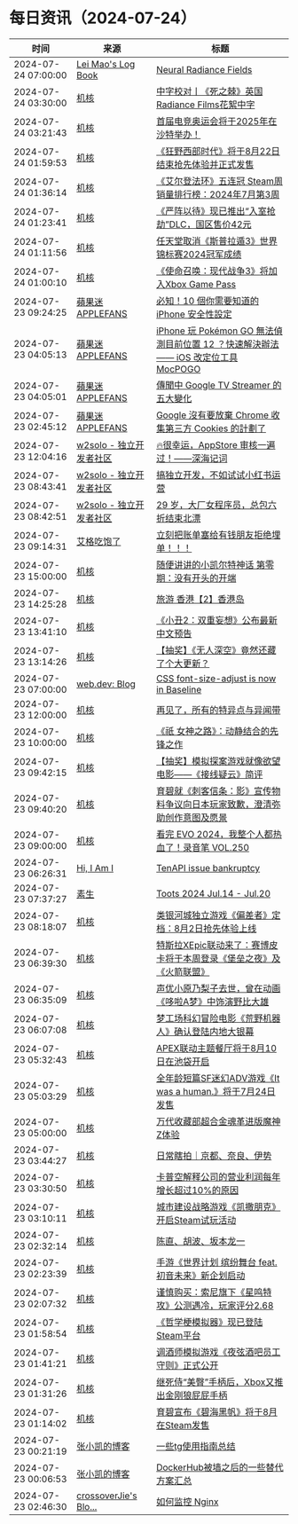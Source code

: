 ﻿# 每日资讯（2024-07-24）

|时间|来源|标题|
|---|---|---|
|2024-07-24 07:00:00|[Lei Mao's Log Book](https://leimao.github.io/atom.xml)|[Neural Radiance Fields](https://leimao.github.io/blog/Neural-Radiance-Fields-NeRF/)|
|2024-07-24 03:30:00|[机核](https://www.gcores.com/rss)|[中字校对丨《死之棘》英国Radiance Films花絮中字](https://www.gcores.com/articles/185517)|
|2024-07-24 03:21:43|[机核](https://www.gcores.com/rss)|[首届电竞奥运会将于2025年在沙特举办！](https://www.gcores.com/articles/185537)|
|2024-07-24 01:59:53|[机核](https://www.gcores.com/rss)|[《狂野西部时代》将于8月22日结束抢先体验并正式发售](https://www.gcores.com/articles/185531)|
|2024-07-24 01:36:14|[机核](https://www.gcores.com/rss)|[《艾尔登法环》五连冠 Steam周销量排行榜：2024年7月第3周](https://www.gcores.com/articles/185530)|
|2024-07-24 01:23:41|[机核](https://www.gcores.com/rss)|[《严阵以待》现已推出“入室抢劫”DLC，国区售价42元](https://www.gcores.com/articles/185529)|
|2024-07-24 01:11:56|[机核](https://www.gcores.com/rss)|[任天堂取消《斯普拉遁3》世界锦标赛2024冠军成绩](https://www.gcores.com/articles/185528)|
|2024-07-24 01:00:10|[机核](https://www.gcores.com/rss)|[《使命召唤：现代战争3》将加入Xbox Game Pass](https://www.gcores.com/articles/185527)|
|2024-07-23 09:24:25|[蘋果迷 APPLEFANS](https://applefans.today/feed/)|[必知！10 個你需要知道的 iPhone 安全性設定](https://applefans.today/2024-how-to-built-in-privacy-and-security-protections-of-iphone/)|
|2024-07-23 04:05:13|[蘋果迷 APPLEFANS](https://applefans.today/feed/)|[iPhone 玩 Pokémon GO 無法偵測目前位置 12 ？快速解決辦法—— iOS 改定位工具 MocPOGO](https://applefans.today/2024-07-mocpogo-ios-gps-location-changer/)|
|2024-07-23 04:05:01|[蘋果迷 APPLEFANS](https://applefans.today/feed/)|[傳聞中 Google TV Streamer 的五大變化](https://applefans.today/2024-07-google-tv-streamer-rumors/)|
|2024-07-23 02:45:12|[蘋果迷 APPLEFANS](https://applefans.today/feed/)|[Google 沒有要放棄 Chrome 收集第三方 Cookies 的計劃了](https://applefans.today/2024-07-google-keeping-third-party-cookies-chrome/)|
|2024-07-23 12:04:16|[w2solo - 独立开发者社区](https://w2solo.com/topics/feed)|[🔥很幸运，AppStore 审核一遍过！——深海记词](https://w2solo.com/topics/4796)|
|2024-07-23 08:43:41|[w2solo - 独立开发者社区](https://w2solo.com/topics/feed)|[搞独立开发，不如试试小红书运营](https://w2solo.com/topics/4795)|
|2024-07-23 08:42:51|[w2solo - 独立开发者社区](https://w2solo.com/topics/feed)|[29 岁，大厂女程序员，总包六折结束北漂](https://w2solo.com/topics/4794)|
|2024-07-23 09:14:31|[艾格吃饱了](https://feedpress.me/wx-aigechibaole)|[立刻把账单塞给有钱朋友拒绝埋单！！！](http://mp.weixin.qq.com/s?__biz=MjM5NTYxODQyMA%3D%3D&mid=2653456503&idx=1&sn=dfde86d32fdad2b6e0eb0e4fa0ee38f7)|
|2024-07-23 15:00:00|[机核](https://www.gcores.com/rss)|[随便讲讲的小凯尔特神话 第零期：没有开头的开端](https://www.gcores.com/radios/185264)|
|2024-07-23 14:25:28|[机核](https://www.gcores.com/rss)|[旅游 香港【2】香港岛](https://www.gcores.com/articles/185522)|
|2024-07-23 13:41:10|[机核](https://www.gcores.com/rss)|[《小丑2：双重妄想》公布最新中文预告](https://www.gcores.com/articles/185521)|
|2024-07-23 13:14:26|[机核](https://www.gcores.com/rss)|[【抽奖】《无人深空》竟然还藏了个大更新？](https://www.gcores.com/articles/185514)|
|2024-07-23 07:00:00|[web.dev: Blog](https://web.dev/feed.xml)|[CSS font-size-adjust is now in Baseline](https://web.dev/blog/font-size-adjust?hl=en)|
|2024-07-23 12:00:00|[机核](https://www.gcores.com/rss)|[再见了，所有的特异点与异闻带](https://www.gcores.com/articles/185485)|
|2024-07-23 10:00:00|[机核](https://www.gcores.com/rss)|[《祇 女神之路》：动静结合的先锋之作​​](https://www.gcores.com/videos/185504)|
|2024-07-23 09:42:15|[机核](https://www.gcores.com/rss)|[【抽奖】模拟探案游戏就像欲望电影——《接线疑云》简评](https://www.gcores.com/articles/185503)|
|2024-07-23 09:40:20|[机核](https://www.gcores.com/rss)|[育碧就《刺客信条：影》宣传物料争议向日本玩家致歉，澄清弥助创作意图及愿景](https://www.gcores.com/articles/185509)|
|2024-07-23 09:00:00|[机核](https://www.gcores.com/rss)|[看完 EVO 2024，我整个人都热血了！录音笔 VOL.250](https://www.gcores.com/radios/185498)|
|2024-07-23 06:26:31|[Hi, I Am I](https://5ime.cn/atom.xml)|[TenAPI issue bankruptcy](https://5ime.cn/tenapi-issue-bankruptcy.html)|
|2024-07-23 07:37:27|[素生](http://z.arlmy.me/atom.xml)|[Toots 2024 Jul.14 - Jul.20](http://z.arlmy.me/posts/MastodonArchives/2024/MastodonTootsArchives_20240720/)|
|2024-07-23 08:18:07|[机核](https://www.gcores.com/rss)|[类银河城独立游戏《偏差者》定档：8月2日抢先体验上线](https://www.gcores.com/articles/185502)|
|2024-07-23 06:39:30|[机核](https://www.gcores.com/rss)|[特斯拉XEpic联动来了：赛博皮卡将于本周登录《堡垒之夜》及《火箭联盟》](https://www.gcores.com/articles/185496)|
|2024-07-23 06:35:09|[机核](https://www.gcores.com/rss)|[声优小原乃梨子去世，曾在动画《哆啦A梦》中饰演野比大雄](https://www.gcores.com/articles/185495)|
|2024-07-23 06:07:08|[机核](https://www.gcores.com/rss)|[梦工场科幻冒险电影《荒野机器人》确认登陆内地大银幕](https://www.gcores.com/articles/185492)|
|2024-07-23 05:32:43|[机核](https://www.gcores.com/rss)|[APEX联动主题餐厅将于8月10日在池袋开启](https://www.gcores.com/articles/185489)|
|2024-07-23 05:03:29|[机核](https://www.gcores.com/rss)|[全年龄短篇SF迷幻ADV游戏《It was a human.》将于7月24日发售](https://www.gcores.com/articles/185488)|
|2024-07-23 05:00:00|[机核](https://www.gcores.com/rss)|[万代收藏部超合金魂革进版魔神Z体验](https://www.gcores.com/videos/181275)|
|2024-07-23 03:44:27|[机核](https://www.gcores.com/rss)|[日常瞎拍｜京都、奈良、伊势](https://www.gcores.com/articles/185468)|
|2024-07-23 03:30:50|[机核](https://www.gcores.com/rss)|[卡普空解释公司的营业利润每年增长超过10%的原因](https://www.gcores.com/articles/185486)|
|2024-07-23 03:10:11|[机核](https://www.gcores.com/rss)|[城市建设战略游戏《凯撒朋克》开启Steam试玩活动](https://www.gcores.com/articles/185484)|
|2024-07-23 02:32:14|[机核](https://www.gcores.com/rss)|[陈直、胡波、坂本龙一](https://www.gcores.com/articles/185480)|
|2024-07-23 02:23:39|[机核](https://www.gcores.com/rss)|[手游《世界计划 缤纷舞台 feat.初音未来》新企划启动](https://www.gcores.com/articles/185479)|
|2024-07-23 02:07:32|[机核](https://www.gcores.com/rss)|[谨慎购买：索尼旗下《星鸣特攻》公测遇冷，玩家评分2.68](https://www.gcores.com/articles/185477)|
|2024-07-23 01:58:54|[机核](https://www.gcores.com/rss)|[《哲学梗模拟器》现已登陆Steam平台](https://www.gcores.com/articles/185478)|
|2024-07-23 01:41:21|[机核](https://www.gcores.com/rss)|[调酒师模拟游戏《夜弦酒吧员工守则》正式公开](https://www.gcores.com/articles/185476)|
|2024-07-23 01:31:26|[机核](https://www.gcores.com/rss)|[继死侍“美臀”手柄后，Xbox又推出金刚狼屁屁手柄](https://www.gcores.com/articles/185475)|
|2024-07-23 01:14:02|[机核](https://www.gcores.com/rss)|[育碧宣布《碧海黑帆》将于8月在Steam发售](https://www.gcores.com/articles/185472)|
|2024-07-23 00:21:19|[张小凯的博客](https://jasonkayzk.github.io/atom.xml)|[一些tg使用指南总结](https://jasonkayzk.github.io/2024/07/23/%E4%B8%80%E4%BA%9Btg%E4%BD%BF%E7%94%A8%E6%8C%87%E5%8D%97%E6%80%BB%E7%BB%93/)|
|2024-07-23 00:06:53|[张小凯的博客](https://jasonkayzk.github.io/atom.xml)|[DockerHub被墙之后的一些替代方案汇总](https://jasonkayzk.github.io/2024/07/23/DockerHub%E8%A2%AB%E5%A2%99%E4%B9%8B%E5%90%8E%E7%9A%84%E4%B8%80%E4%BA%9B%E6%9B%BF%E4%BB%A3%E6%96%B9%E6%A1%88%E6%B1%87%E6%80%BB/)|
|2024-07-23 02:46:30|[crossoverJie's Blo...](https://crossoverjie.top/atom.xml)|[如何监控 Nginx](http://crossoverjie.top/2024/07/23/ob/how-to-monitoring-nginx/)|
